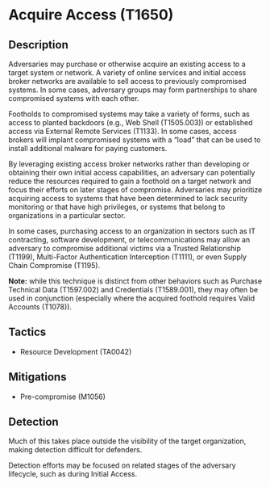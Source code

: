 # Acquire Access (T1650)

## Description
Adversaries may purchase or otherwise acquire an existing access to a target system or network. A variety of online services and initial access broker networks are available to sell access to previously compromised systems. In some cases, adversary groups may form partnerships to share compromised systems with each other.

Footholds to compromised systems may take a variety of forms, such as access to planted backdoors (e.g., Web Shell (T1505.003)) or established access via External Remote Services (T1133). In some cases, access brokers will implant compromised systems with a “load” that can be used to install additional malware for paying customers.

By leveraging existing access broker networks rather than developing or obtaining their own initial access capabilities, an adversary can potentially reduce the resources required to gain a foothold on a target network and focus their efforts on later stages of compromise. Adversaries may prioritize acquiring access to systems that have been determined to lack security monitoring or that have high privileges, or systems that belong to organizations in a particular sector.

In some cases, purchasing access to an organization in sectors such as IT contracting, software development, or telecommunications may allow an adversary to compromise additional victims via a Trusted Relationship (T1199), Multi-Factor Authentication Interception (T1111), or even Supply Chain Compromise (T1195).

**Note:** while this technique is distinct from other behaviors such as Purchase Technical Data (T1597.002) and Credentials (T1589.001), they may often be used in conjunction (especially where the acquired foothold requires Valid Accounts (T1078)).

## Tactics
- Resource Development (TA0042)

## Mitigations
- Pre-compromise (M1056)

## Detection
Much of this takes place outside the visibility of the target organization, making detection difficult for defenders. 

Detection efforts may be focused on related stages of the adversary lifecycle, such as during Initial Access. 

